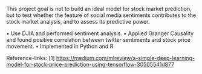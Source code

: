 
This project goal is not to build an ideal model for stock
market prediction, but to test whether the feature of social
media sentiments contributes to the stock market analysis,
and to assess its predictive power.

• Use DJIA  and performed sentiment analysis.
• Applied Granger Causality and found positive correlation between twitter sentiments and 
stock price movement.
• Implemented in Python and R

Reference-links: 
[1] <https://medium.com/mlreview/a-simple-deep-learning-model-for-stock-price-prediction-using-tensorflow-30505541d877>

